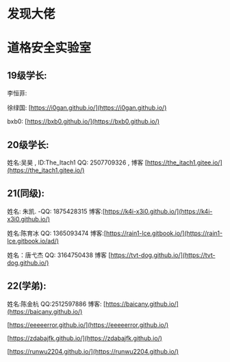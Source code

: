 # 发现大佬

# 道格安全实验室

## 19级学长:

李恒菲:

徐绿国: [https://i0gan.github.io/](https://i0gan.github.io/)

bxb0:  [https://bxb0.github.io/](https://bxb0.github.io/)

## 20级学长:

姓名:吴昊 , ID:The_Itach1  QQ: 2507709326 , 博客 [https://the_itach1.gitee.io/](https://the_itach1.gitee.io/)

## 21(同级):

姓名: 朱凯. -QQ: 1875428315  博客:[https://k4i-x3i0.github.io/](https://k4i-x3i0.github.io/)

姓名:陈育冰 QQ: 1365093474 博客:[https://rain1-lce.gitbook.io/](https://rain1-lce.gitbook.io/ad/)

姓名：唐弋杰 QQ: 3164750438 博客 [https://tvt-dog.github.io/](https://tvt-dog.github.io/)

## 22(学弟):

姓名:陈金杭  QQ:2512597886 博客: [https://baicany.github.io/](https://baicany.github.io/)

[https://eeeeerror.github.io/](https://eeeeerror.github.io/)

[https://zdabajfk.github.io/](https://zdabajfk.github.io/)

[https://runwu2204.github.io/](https://runwu2204.github.io/)